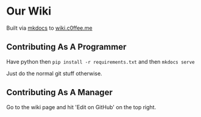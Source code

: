 # Our Wiki

Built via [mkdocs](http://www.mkdocs.org/) to [wiki.c0ffee.me](https://wiki.c0ffee.me)

## Contributing As A Programmer

Have python then `pip install -r requirements.txt` and then `mkdocs serve`

Just do the normal git stuff otherwise.

## Contributing As A Manager

Go to the wiki page and hit 'Edit on GitHub' on the top right.
